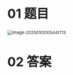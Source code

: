# 01 题目

<img src="https://cvp.oss-cn-shanghai.aliyuncs.com/202501051054752.png" alt="image-20250105105441713" style="zoom:67%;" />



# 02 答案

